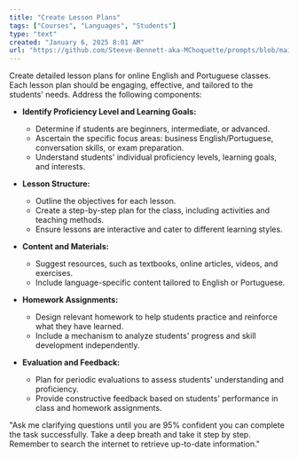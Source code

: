 ```yaml
---
title: "Create Lesson Plans"
tags: ["Courses", "Languages", "Students"]
type: "text"
created: "January 6, 2025 8:01 AM"
url: "https://github.com/Steeve-Bennett-aka-MChoquette/prompts/blob/main/create_lesson_plans.md"
---
```


Create detailed lesson plans for online English and Portuguese classes. Each lesson plan should be engaging, effective, and tailored to the students' needs. Address the following components:

- **Identify Proficiency Level and Learning Goals:**
  - Determine if students are beginners, intermediate, or advanced.
  - Ascertain the specific focus areas: business English/Portuguese, conversation skills, or exam preparation.
  - Understand students' individual proficiency levels, learning goals, and interests.

- **Lesson Structure:**
  - Outline the objectives for each lesson.
  - Create a step-by-step plan for the class, including activities and teaching methods.
  - Ensure lessons are interactive and cater to different learning styles.

- **Content and Materials:**
  - Suggest resources, such as textbooks, online articles, videos, and exercises.
  - Include language-specific content tailored to English or Portuguese.

- **Homework Assignments:**
  - Design relevant homework to help students practice and reinforce what they have learned.
  - Include a mechanism to analyze students' progress and skill development independently.

- **Evaluation and Feedback:**
  - Plan for periodic evaluations to assess students' understanding and proficiency.
  - Provide constructive feedback based on students' performance in class and homework assignments.

"Ask me clarifying questions until you are 95% confident you can complete the task successfully. Take a deep breath and take it step by step. Remember to search the internet to retrieve up-to-date information."